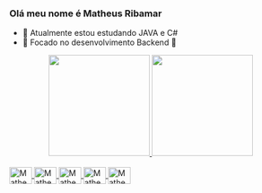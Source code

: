 ### Olá meu nome é Matheus Ribamar

- 🌱 Atualmente estou estudando JAVA e C# 
- 👾 Focado no desenvolvimento Backend 🤖
 
<div align="center">
  <a href="https://github.com/MathRibs">
  <img height="180em" src="https://github-readme-stats.vercel.app/api?username=MathRibs&show_icons=true&theme=tokyonight&include_all_commits=true&count_private=true"/>
  <img height="180em" src="https://github-readme-stats.vercel.app/api/top-langs/?username=MathRibs&layout=compact&langs_count=7&theme=tokyonight"/>
</div>
<div style="display: inline_block"><br>
  <img align="center" alt="Matheus_Java" height="30" width="40" src="https://cdn.jsdelivr.net/gh/devicons/devicon/icons/java/java-original-wordmark.svg">
  <img align="center" alt="Matheus_C#" height="30" width="40" src="https://cdn.jsdelivr.net/gh/devicons/devicon/icons/csharp/csharp-original.svg">
   <img align="center" alt="Matheus_css" height="30" width="40" src="https://cdn.jsdelivr.net/gh/devicons/devicon/icons/css3/css3-original-wordmark.svg">
   <img align="center" alt="Matheus_css" height="30" width="40" src="https://cdn.jsdelivr.net/gh/devicons/devicon/icons/nodejs/nodejs-original-wordmark.svg">
  
  <img align="center" alt="Matheus_css" height="30" width="40" src= "https://cdn.jsdelivr.net/gh/devicons/devicon/icons/javascript/javascript-original.svg"> 
  </div>
  
